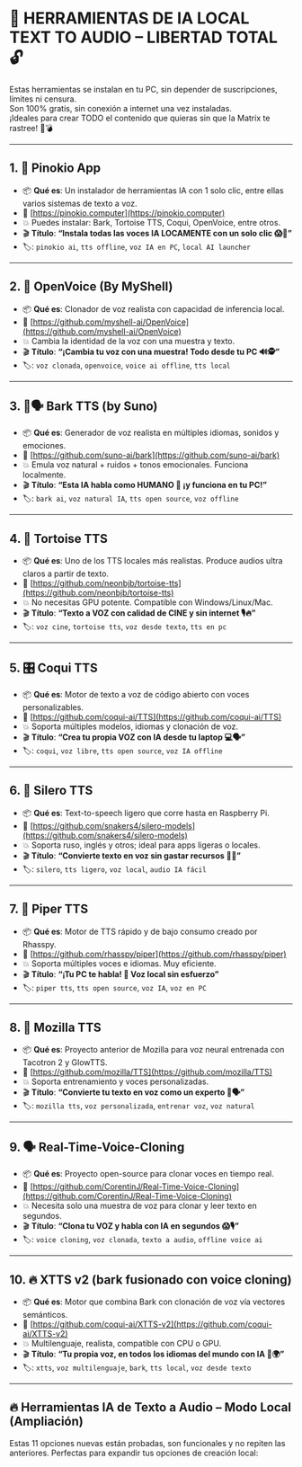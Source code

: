 # 🧱 HERRAMIENTAS DE IA LOCAL TEXT TO AUDIO – LIBERTAD TOTAL 🔓

Estas herramientas se instalan en tu PC, sin depender de suscripciones, límites ni censura.  
Son 100% gratis, sin conexión a internet una vez instaladas.  
¡Ideales para crear TODO el contenido que quieras sin que la Matrix te rastree! 🧠💣

---

## 1. 🧩 Pinokio App
- 📦 **Qué es**: Un instalador de herramientas IA con 1 solo clic, entre ellas varios sistemas de texto a voz.
- 🔗 [https://pinokio.computer](https://pinokio.computer)
- 💥 Puedes instalar: Bark, Tortoise TTS, Coqui, OpenVoice, entre otros.
- 🎬 **Título**:
  **“Instala todas las voces IA LOCAMENTE con un solo clic 😱🧠”**
- 🏷️: `pinokio ai`, `tts offline`, `voz IA en PC`, `local AI launcher`

---

## 2. 🧠 OpenVoice (By MyShell)
- 📦 **Qué es**: Clonador de voz realista con capacidad de inferencia local.
- 🔗 [https://github.com/myshell-ai/OpenVoice](https://github.com/myshell-ai/OpenVoice)
- 💥 Cambia la identidad de la voz con una muestra y texto.
- 🎬 **Título**:
  **“¡Cambia tu voz con una muestra! Todo desde tu PC 🔊🕵️”**
- 🏷️: `voz clonada`, `openvoice`, `voice ai offline`, `tts local`

---

## 3. 🦜🗣️ Bark TTS (by Suno)
- 📦 **Qué es**: Generador de voz realista en múltiples idiomas, sonidos y emociones.
- 🔗 [https://github.com/suno-ai/bark](https://github.com/suno-ai/bark)
- 💥 Emula voz natural + ruidos + tonos emocionales. Funciona localmente.
- 🎬 **Título**:
  **“Esta IA habla como HUMANO 🤯 ¡y funciona en tu PC!”**
- 🏷️: `bark ai`, `voz natural IA`, `tts open source`, `voz offline`

---

## 4. 🐢 Tortoise TTS
- 📦 **Qué es**: Uno de los TTS locales más realistas. Produce audios ultra claros a partir de texto.
- 🔗 [https://github.com/neonbjb/tortoise-tts](https://github.com/neonbjb/tortoise-tts)
- 💥 No necesitas GPU potente. Compatible con Windows/Linux/Mac.
- 🎬 **Título**:
  **“Texto a VOZ con calidad de CINE y sin internet 🎙️🔥”**
- 🏷️: `voz cine`, `tortoise tts`, `voz desde texto`, `tts en pc`

---

## 5. 🎛️ Coqui TTS
- 📦 **Qué es**: Motor de texto a voz de código abierto con voces personalizables.
- 🔗 [https://github.com/coqui-ai/TTS](https://github.com/coqui-ai/TTS)
- 💥 Soporta múltiples modelos, idiomas y clonación de voz.
- 🎬 **Título**:
  **“Crea tu propia VOZ con IA desde tu laptop 💻🗣️”**
- 🏷️: `coqui`, `voz libre`, `tts open source`, `voz IA offline`

---

## 6. 🧠 Silero TTS
- 📦 **Qué es**: Text-to-speech ligero que corre hasta en Raspberry Pi.
- 🔗 [https://github.com/snakers4/silero-models](https://github.com/snakers4/silero-models)
- 💥 Soporta ruso, inglés y otros; ideal para apps ligeras o locales.
- 🎬 **Título**:
  **“Convierte texto en voz sin gastar recursos 🐍📢”**
- 🏷️: `silero`, `tts ligero`, `voz local`, `audio IA fácil`

---

## 7. 🧰 Piper TTS
- 📦 **Qué es**: Motor de TTS rápido y de bajo consumo creado por Rhasspy.
- 🔗 [https://github.com/rhasspy/piper](https://github.com/rhasspy/piper)
- 💥 Soporta múltiples voces e idiomas. Muy eficiente.
- 🎬 **Título**:
  **“¡Tu PC te habla! 🤖 Voz local sin esfuerzo”**
- 🏷️: `piper tts`, `tts open source`, `voz IA`, `voz en PC`

---

## 8. 🌈 Mozilla TTS
- 📦 **Qué es**: Proyecto anterior de Mozilla para voz neural entrenada con Tacotron 2 y GlowTTS.
- 🔗 [https://github.com/mozilla/TTS](https://github.com/mozilla/TTS)
- 💥 Soporta entrenamiento y voces personalizadas.
- 🎬 **Título**:
  **“Convierte tu texto en voz como un experto 🧪🗣️”**
- 🏷️: `mozilla tts`, `voz personalizada`, `entrenar voz`, `voz natural`

---

## 9. 🗣️ Real-Time-Voice-Cloning
- 📦 **Qué es**: Proyecto open-source para clonar voces en tiempo real.
- 🔗 [https://github.com/CorentinJ/Real-Time-Voice-Cloning](https://github.com/CorentinJ/Real-Time-Voice-Cloning)
- 💥 Necesita solo una muestra de voz para clonar y leer texto en segundos.
- 🎬 **Título**:
  **“Clona tu VOZ y habla con IA en segundos 😱🎙️”**
- 🏷️: `voice cloning`, `voz clonada`, `texto a audio`, `offline voice ai`

---

## 10. 🔥 XTTS v2 (bark fusionado con voice cloning)
- 📦 **Qué es**: Motor que combina Bark con clonación de voz vía vectores semánticos.
- 🔗 [https://github.com/coqui-ai/XTTS-v2](https://github.com/coqui-ai/XTTS-v2)
- 💥 Multilenguaje, realista, compatible con CPU o GPU.
- 🎬 **Título**:
  **“Tu propia voz, en todos los idiomas del mundo con IA 🤯🌍”**
- 🏷️: `xtts`, `voz multilenguaje`, `bark`, `tts local`, `voz desde texto`

---

## 🔥 Herramientas IA de Texto a Audio – Modo Local (Ampliación)

Estas 11 opciones nuevas están probadas, son funcionales y no repiten las anteriores. Perfectas para expandir tus opciones de creación local:
